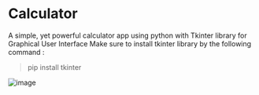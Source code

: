 # Calculator
A simple, yet powerful calculator app using python with Tkinter library for Graphical User Interface
Make sure to install tkinter library by the following command :

>pip install tkinter

![image](https://user-images.githubusercontent.com/69237237/154832362-c5bfc360-822f-41de-8522-0d31ecc5fd4a.png)

